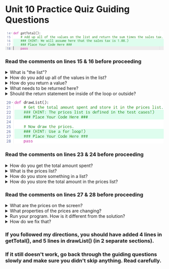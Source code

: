 # Unit 10 Practice Quiz Guiding Questions

![getTotal() code](./img1.png)


### Read the comments on lines 15 & 16 before proceeding
  
<details>
  
  <summary>What is "the list"?</summary>
    
  > `app.prices`
 
</details>

<details>
  <summary>How do you add up all of the values in the list?</summary>
  
  > 1. You need to create a local variable to hold the sum. Maybe call it `sum` and set it to `0`.  
  > 2. Loop through the list (see the previous question if you aren't sure what list) and add each price in the list to the sum.
  
  </details>

<details>
  <summary>How do you return a value?</summary>
  
 > Use the keyword `return` followed by the thing you want to return

</details>

<details>
  <summary>What needs to be returned here?</summary>
  
> `sum * 1.08`
</details>

<details>
  <summary>Should the return statement be inside of the loop or outside?</summary>

> outside
</details>

![drawList() code](./img2.png)
### Read the comments on lines 23 & 24 before proceeding

<details><summary>How do you get the total amount spent?</summary>
  
  > Call the helper function `getTotal` and store its return value in a variable.  Maybe call the variable `total`.
  
  <details><summary>How do you store the return value in a variable?</summary>
    
  > `total = getTotal()`
  
  </details>

</details>



<details><summary>What is the prices list?</summary>
  
> `app.prices`
</details>

<details><summary>How do you store something in a list?</summary>
  
> `listName.append(thingToStore)`
  
  </details>
  
<details><summary>How do you store the total amount in the prices list?</summary>
  
> Assuming you created the local variable, `total`, `app.prices.append(total)`
  
</details>

### Read the comments on lines 27 & 28 before proceeding

<details><summary>What are the prices on the screen?</summary>
  
> Labels
</details>

<details><summary>What properties of the prices are changing?</summary>
  
> 1. `value`
> 2. `centerY`

<details><summary>Where is `value` coming from?</summary>
  
> `app.prices`
</details>

<details><summary>Where is `centerY` coming from?</summary>
  
> It starts at 130 and goes up by 40 each time
</details>

<details><summary>How can we get the `value` and the `centerY` in a single loop?</summary>
  
 > * Use `for i in range(len(app.prices))`.  
 > * Inside the loop create a Label setting its `value` to `app.prices[i]` and its `centerY` to `130+40*i` (set everything else by inspecting the solution).
</details>
</details>

<details><summary>Run your program.  How is it different from the solution?</summary>
  
> We're missing the $ in front of the price.
</details>

<details><summary>How do we fix that?</summary>
  
> One way would be to make a local variable before creating the label, call it `price`.  
> * Set the value of price to `'$' + str(app.prices[i])`
> * Change the value of the label to `price` (no quotes)

 </details>
  
  
### If you followed my directions, you should have added 4 lines in getTotal(), and 5 lines in drawList() (in 2 separate sections).

### If it still doesn't work, go back through the guiding questions slowly and make sure you didn't skip anything. Read carefully.

  

  

  

  
  




  